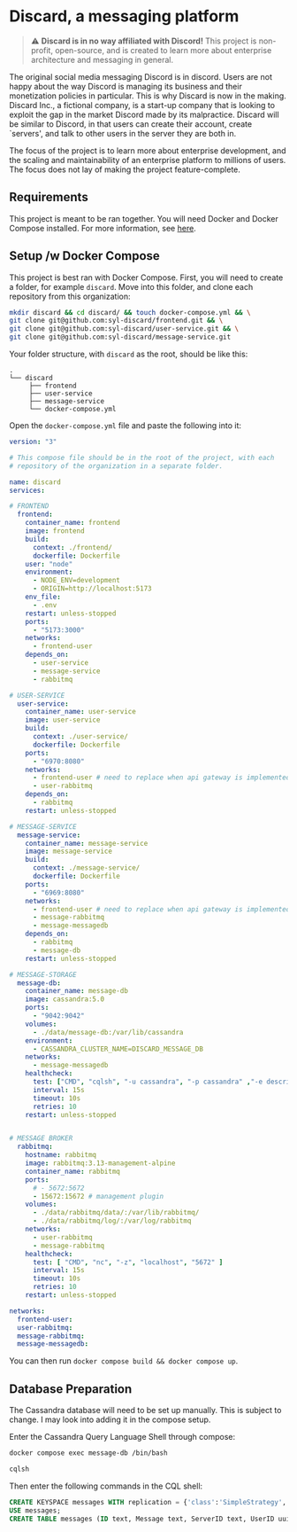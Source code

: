 # Discard, a messaging platform

> :warning: **Discard is in no way affiliated with Discord!** This project is non-profit, open-source, and is created to learn more about enterprise architecture and messaging in general.

The original social media messaging Discord is in discord. Users are not happy about the way Discord is managing its business and their monetization policies in particular. This is why Discard is now in the making. Discard Inc., a fictional company, is a start-up company that is looking to exploit the gap in the market Discord made by its malpractice. Discard will be similar to Discord, in that users can create their account, create `servers', and talk to other users in the server they are both in.

The focus of the project is to learn more about enterprise development, and the scaling and maintainability of an enterprise platform to millions of users. The focus does not lay of making the project feature-complete.

## Requirements
This project is meant to be ran together. You will need Docker and Docker Compose installed. For more information, see [here](https://docs.docker.com/engine/install/).

## Setup /w Docker Compose

This project is best ran with Docker Compose. First, you will need to create a folder, for example `discard`. Move into this folder, and clone each repository from this organization:

```sh
mkdir discard && cd discard/ && touch docker-compose.yml && \
git clone git@github.com:syl-discard/frontend.git && \
git clone git@github.com:syl-discard/user-service.git && \
git clone git@github.com:syl-discard/message-service.git
```

Your folder structure, with `discard` as the root, should be like this:

```
.
└── discard
     ├── frontend
     ├── user-service
     ├── message-service
     └── docker-compose.yml
```

Open the `docker-compose.yml` file and paste the following into it:

```yml
version: "3"

# This compose file should be in the root of the project, with each 
# repository of the organization in a separate folder.

name: discard
services:

# FRONTEND
  frontend:
    container_name: frontend
    image: frontend
    build:
      context: ./frontend/
      dockerfile: Dockerfile
    user: "node"
    environment:
      - NODE_ENV=development
      - ORIGIN=http://localhost:5173
    env_file:
      - .env
    restart: unless-stopped
    ports: 
      - "5173:3000"
    networks:
      - frontend-user
    depends_on:
      - user-service
      - message-service
      - rabbitmq  

# USER-SERVICE
  user-service:
    container_name: user-service
    image: user-service
    build:
      context: ./user-service/
      dockerfile: Dockerfile
    ports:
      - "6970:8080"
    networks:
      - frontend-user # need to replace when api gateway is implemented
      - user-rabbitmq
    depends_on:
      - rabbitmq
    restart: unless-stopped

# MESSAGE-SERVICE
  message-service:
    container_name: message-service
    image: message-service
    build:
      context: ./message-service/
      dockerfile: Dockerfile
    ports:
      - "6969:8080"
    networks:
      - frontend-user # need to replace when api gateway is implemented
      - message-rabbitmq
      - message-messagedb
    depends_on:
      - rabbitmq
      - message-db
    restart: unless-stopped

# MESSAGE-STORAGE
  message-db:
    container_name: message-db
    image: cassandra:5.0
    ports:
      - "9042:9042"
    volumes:
      - ./data/message-db:/var/lib/cassandra
    environment:
      - CASSANDRA_CLUSTER_NAME=DISCARD_MESSAGE_DB
    networks:
      - message-messagedb
    healthcheck:
      test: ["CMD", "cqlsh", "-u cassandra", "-p cassandra" ,"-e describe keyspaces"]
      interval: 15s
      timeout: 10s
      retries: 10
    restart: unless-stopped


# MESSAGE BROKER
  rabbitmq:
    hostname: rabbitmq
    image: rabbitmq:3.13-management-alpine
    container_name: rabbitmq
    ports:
      # - 5672:5672
      - 15672:15672 # management plugin
    volumes:
      - ./data/rabbitmq/data/:/var/lib/rabbitmq/
      - ./data/rabbitmq/log/:/var/log/rabbitmq
    networks:
      - user-rabbitmq
      - message-rabbitmq
    healthcheck:
      test: [ "CMD", "nc", "-z", "localhost", "5672" ]
      interval: 15s
      timeout: 10s
      retries: 10
    restart: unless-stopped

networks:
  frontend-user:
  user-rabbitmq:
  message-rabbitmq:
  message-messagedb:
```

You can then run `docker compose build && docker compose up`.

## Database Preparation
The Cassandra database will need to be set up manually. This is subject to change. I may look into adding it in the compose setup.

Enter the Cassandra Query Language Shell through compose:
```sh
docker compose exec message-db /bin/bash
```
```sh
cqlsh
```
Then enter the following commands in the CQL shell:
```sql
CREATE KEYSPACE messages WITH replication = {'class':'SimpleStrategy', 'replication_factor':1};
USE messages;
CREATE TABLE messages (ID text, Message text, ServerID text, UserID uuid);
```
